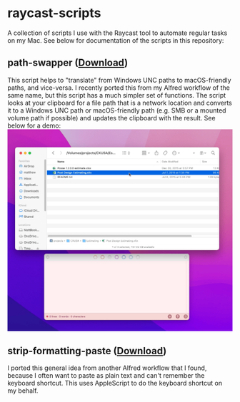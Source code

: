 # raycast-scripts
A collection of scripts I use with the Raycast tool to automate regular tasks on my Mac. See below for documentation of the scripts in this repository:

## path-swapper ([Download](https://raw.github.com/mttjhn/raycast-scripts/master/scripts/path-swapper.py))
This script helps to "translate" from Windows UNC paths to macOS-friendly paths, and vice-versa. I recently ported this from my Alfred workflow of the same name, but this script has a much simpler set of functions. The script looks at your clipboard for a file path that is a network location and converts it to a Windows UNC path or macOS-friendly path (e.g. SMB or a mounted volume path if possible) and updates the clipboard with the result. See below for a demo:
![Pathswapper Example Screencast](https://raw.githubusercontent.com/mttjhn/raycast-scripts/master/media/PathswapperDemo.gif)

## strip-formatting-paste ([Download](https://raw.github.com/mttjhn/raycast-scripts/master/scripts/strip-formatting-and-paste.applescript))
I ported this general idea from another Alfred workflow that I found, because I often want to paste as plain text and can't remember the keyboard shortcut. This uses AppleScript to do the keyboard shortcut on my behalf.
